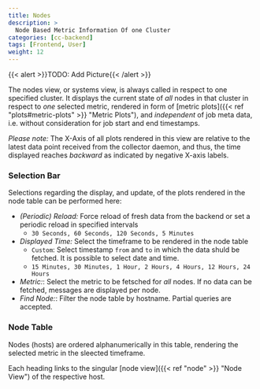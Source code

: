 ```yaml
---
title: Nodes
description: >
  Node Based Metric Information Of one Cluster
categories: [cc-backend]
tags: [Frontend, User]
weight: 12
---
```


{{< alert >}}TODO: Add Picture{{< /alert >}}

The nodes view, or systems view, is always called in respect to one specified cluster. It displays the current state of *all* nodes in that cluster in respect to *one* selected metric, rendered in form of [metric plots]({{< ref "plots#metric-plots" >}} "Metric Plots"), and *independent* of job meta data, i.e. without consideration for job start and end timestamps.

*Please note:* The X-Axis of all plots rendered in this view are relative to the latest data point received from the collector daemon, and thus, the time displayed reaches *backward* as indicated by negative X-axis labels.

### Selection Bar

Selections regarding the display, and update, of the plots rendered in the node table can be performed here:

* *(Periodic) Reload:* Force reload of fresh data from the backend or set a periodic reload in specified intervals
  * `30 Seconds, 60 Seconds, 120 Seconds, 5 Minutes`
* *Displayed Time:* Select the timeframe to be rendered in the node table
  * `Custom`: Select timestamp `from` and `to` in which the data shuld be fetched. It is possible to select date and time. 
  * `15 Minutes, 30 Minutes, 1 Hour, 2 Hours, 4 Hours, 12 Hours, 24 Hours`
* *Metric:*: Select the metric to be fetsched for *all* nodes. If no data can be fetched, messages are displayed per node.
* *Find Node:*: Filter the node table by hostname. Partial queries are accepted.

### Node Table

Nodes (hosts) are ordered alphanumerically in this table, rendering the selected metric in the sleected timeframe.

Each heading links to the singular [node view]({{< ref "node" >}} "Node View") of the respective host.
